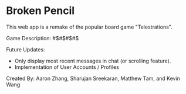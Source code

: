 # Broken Pencil

This web app is a remake of the popular board game "Telestrations".

Game Description: #$#$#$#$

Future Updates:
  - Only display most recent messages in chat (or scrolling feature).
  - Implementation of User Accounts / Profiles

Created By:
Aaron Zhang, Sharujan Sreekaran, Matthew Tam, and Kevin Wang
